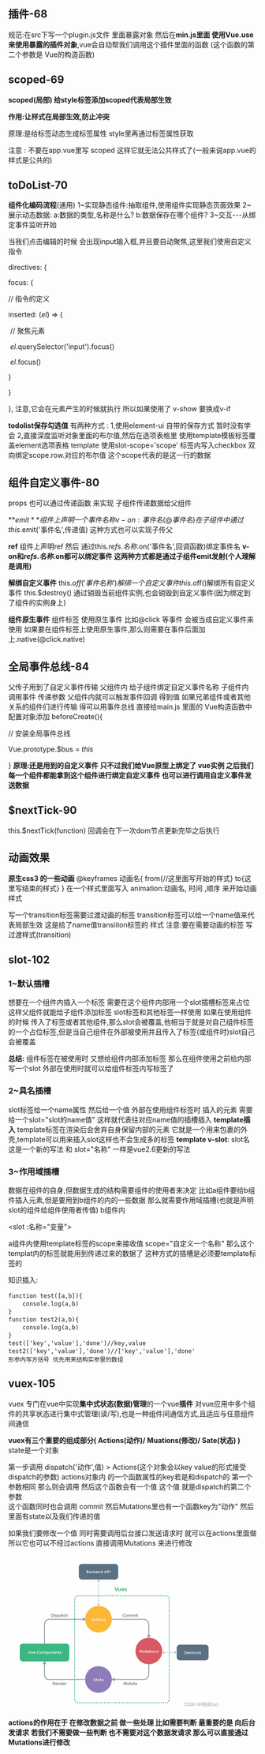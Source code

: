## 插件-68

规范:在src下写一个plugin.js文件 里面暴露对象 然后在**min.js里面 使用Vue.use来使用暴露的插件对象**,vue会自动帮我们调用这个插件里面的函数 (这个函数的第二个参数是 Vue的构造函数)

## scoped-69

**scoped(局部) 给style标签添加scoped代表局部生效**

**作用:让样式在局部生效,防止冲突**

原理:是给标签动态生成标签属性 style里再通过标签属性获取

注意 : 不要在app.vue里写 scoped 这样它就无法公共样式了(一般来说app.vue的样式是公共的)

## toDoList-70

**组件化编码流程**(通用)
1~实现静态组件:抽取组件,使用组件实现静态页面效果
2~展示动态数据:
					a:数据的类型,名称是什么?
					b:数据保存在哪个组件?
3~交互---从绑定事件监听开始

当我们点击编辑的时候 会出现input输入框,并且要自动聚焦,这里我们使用自定义指令 

directives: {

  focus: {

   // 指令的定义

   inserted: (*el*) => {

​    // 聚焦元素

​    *el*.querySelector('input').focus()

​    *el*.focus()

   }

  }

 },
注意,它会在元素产生的时候就执行 所以如果使用了 v-show 要换成v-if

**todolist保存勾选值**
有两种方式 :
1,使用element-ui 自带的保存方式 暂时没有学会
2,直接深度监听对象里面的布尔值,然后在选项表格里 使用template模板标签覆盖element选项表格
template 使用slot-scope='scope' 标签内写入checkbox 双向绑定scope.row.对应的布尔值
这个scope代表的是这一行的数据

## 组件自定义事件-80

props 也可以通过传递函数 来实现 子组件传递数据给父组件

**$emit** 组件上声明一个事件名称 v-on:事件名(@事件名) 在子组件中 通过this.$emit('事件名',传递值) 这种方式也可以实现子传父

**ref** 组件上声明ref 然后 通过this.$refs.名称.$on('事件名',回调函数)绑定事件名
**v-on和$refs.名称.$on都可以绑定事件 这两种方式都是通过子组件emit发射(个人理解是调用)**

**解绑自定义事件**
this.$off('事件名称') 解绑一个自定义事件
this.$off()解绑所有自定义事件
this.$destroy() 通过销毁当前组件实例,也会销毁到自定义事件(因为绑定到了组件的实例身上)

**组件原生事件** 
组件标签 使用原生事件 比如@click 等事件 会被当成自定义事件来使用 如果要在组件标签上使用原生事件,那么则需要在事件后面加上.native(@click.native)

## 全局事件总线-84

父传子用到了自定义事件传输  父组件内 给子组件绑定自定义事件名称 子组件内 调用事件 传递参数
父组件内就可以触发事件回调 得到值
如果兄弟组件或者其他关系的组件们进行传输 得可以用事件总线
直接给main.js 里面的 Vue构造函数中配置对象添加 
beforeCreate(){

  // 安装全局事件总线

  Vue.prototype.$bus = *this*

 }
**原理:还是用到的自定义事件 只不过我们给Vue原型上绑定了 vue实例 之后我们每一个组件都能拿到这个组件进行绑定自定义事件 也可以进行调用自定义事件发送数据**

## $nextTick-90

this.$nextTick(function) 回调会在下一次dom节点更新完毕之后执行 

## 动画效果

**原生css3 的一些动画**
@keyframes 动画名{
from{//这里面写开始的样式} 
to{这里写结束的样式} 
}
在一个样式里面写入 animation:动画名, 时间 ,顺序 来开始动画样式

写一个transition标签需要过渡动画的标签 transition标签可以给一个name值来代表局部生效
这是给了name值transiiton标签的 样式  注意:要在需要动画的标签 写过渡样式(transition)

## slot-102

### 1~默认插槽

想要在一个组件内插入一个标签 需要在这个组件内部用一个slot插槽标签来占位
这样父组件就能给子组件添加标签
slot标签和其他标签一样使用 如果在使用组件的时候 传入了标签或者其他组件,那么slot会被覆盖,他相当于就是对自己组件标签的一个占位标签,但是当自己组件在外部被使用并且传入了标签(或组件时)slot自己会被覆盖

**总结:**
组件标签在被使用时 又想给组件内部添加标签 那么在组件使用之前给内部 写一个slot 外部在使用时就可以给组件标签内写标签了

### 2~具名插槽

slot标签给一个name属性 然后给一个值
外部在使用组件标签时 插入的元素 需要给一个slot="slot的name值" 这样就代表往对应name值的插槽插入
**template插入**
template标签在渲染后会舍弃自身保留内部的元素 它就是一个用来包裹的外壳,template可以用来插入slot这样也不会生成多的标签
**template v-slot**: slot名 这是一个新的写法 和 slot="名称" 一样是vue2.6更新的写法

### 3~作用域插槽

数据在组件的自身,但数据生成的结构需要组件的使用者来决定
比如a组件要给b组件插入元素,但是要用到b组件的内的一些数据
那么就需要作用域插槽(也就是声明slot的组件给组件使用者传值)
b组件内

<slot :名称="变量"></slot>

a组件内使用template标签的scope来接收值 scope="自定义一个名称"
那么这个templat内的标签就能用到传递过来的数据了 这种方式的插槽是必须要template标签的

知识插入:

```jade
function test([a,b]){
	console.log(a,b)
}
function test2(a,b){
	console.log(a,b)
}
test(['key','value'],'done')//key,value
test2(['key','value'],'done')//['key','value'],'done'
形参内写方括号 优先用来结构实参里的数组
```

## vuex-105

vuex 专门在vue中实现**集中式状态(数据)管理**的一个vue**插件** 对vue应用中多个组件的共享状态进行集中式管理(读/写),也是一种组件间通信方式,且适应与任意组件间通信

**vuex有三个重要的组成部分(  Actions(动作)/ Muations(修改)/ Sate(状态) )**
state是一个对象

第一步调用 dispatch('动作',值)  >  Actions(这个对象会以key value的形式接受dispatch的参数)
actions对象内 的一个函数属性的key若是和dispatch的 
第一个参数相同 那么则会调用 然后这个函数会有一个值 这个值 就是dispatch的第二个参数  
这个函数同时也会调用 commit 然后Mutations里也有一个函数key为"动作" 然后里面有state以及我们传递的值

如果我们要修改一个值 同时需要调用后台接口发送请求时 就可以在actions里面做
所以它也可以不经过actions 直接调用Mutations 来进行修改

<img src="./vuex.png" style="zoom: 50%;" />

**actions的作用在于 在修改数据之前 做一些处理 比如需要判断 最重要的是 向后台发请求**
**若我们不需要做一些判断 也不需要对这个数据发请求 那么可以直接通过 Mutations进行修改**

